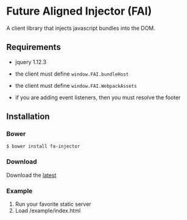 # Future Aligned Injector (FAI)

A client library that injects javascript bundles into the DOM.

## Requirements

- jquery 1.12.3

- the client must define `window.FAI.bundleHost`
- the client must define `window.FAI.WebpackAssets`
- if you are adding event listeners, then you must resolve the footer

## Installation

### Bower

```
$ bower install fa-injector
```

### Download

Download the [latest](https://github.com/cnnlabs/injectorjs/archive/master.zip)

### Example

1. Run your favorite static server
2. Load /example/index.html
